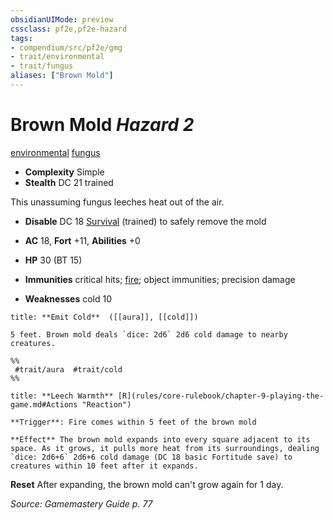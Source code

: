 ```yaml
---
obsidianUIMode: preview
cssclass: pf2e,pf2e-hazard
tags:
- compendium/src/pf2e/gmg
- trait/environmental
- trait/fungus
aliases: ["Brown Mold"]
---
```

# Brown Mold *Hazard 2*  
[environmental](rules/traits/environmental.md "Environmental Hazard Trait")  [fungus](rules/traits/fungus-b1.md "Fungus Creature Type Trait")  

- **Complexity** Simple
- **Stealth** DC 21 trained  

This unassuming fungus leeches heat out of the air.

- **Disable** DC 18 [Survival](compendium/skills.md#Survival) (trained) to safely remove the mold  

- **AC** 18, **Fort** +11, **Abilities** +0
- **HP** 30 (BT 15)
- **Immunities** critical hits; [fire](rules/traits/fire.md "Fire Energy & Element Trait"); object immunities; precision damage
- **Weaknesses** cold 10

```ad-embed-ability
title: **Emit Cold**  ([[aura]], [[cold]])

5 feet. Brown mold deals `dice: 2d6` 2d6 cold damage to nearby creatures.  

%%
 #trait/aura  #trait/cold 
%%
```

```ad-embed-ability
title: **Leech Warmth** [R](rules/core-rulebook/chapter-9-playing-the-game.md#Actions "Reaction")

**Trigger**: Fire comes within 5 feet of the brown mold

**Effect** The brown mold expands into every square adjacent to its space. As it grows, it pulls more heat from its surroundings, dealing `dice: 2d6+6` 2d6+6 cold damage (DC 18 basic Fortitude save) to creatures within 10 feet after it expands.
```

**Reset** After expanding, the brown mold can't grow again for 1 day.  

*Source: Gamemastery Guide p. 77*